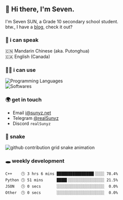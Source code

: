 ## 👋 Hi there, I'm Seven.

I'm Seven SUN, a Grade 10 secondary school student.  
btw., I have a [blog](https://sunyz.net), check it out?

### 💬 i can speak

🇨🇳 Mandarin Chinese (aka. Putonghua)  
🇨🇦 English (Canada)

### 👩‍💻 i can use

![Programming Languages](https://skillicons.dev/icons?i=cpp,html,python,bash,md,latex)  
![Softwares](https://skillicons.dev/icons?i=ai,pr,ps,xd,figma,vscode)

### 🌍 get in touch

* Email i@sunyz.net
* Telegram [@realSunyz](https://t.me/realSunyz)
* Discord `realSunyz`

### 🐍 snake
<picture>
  <source media="(prefers-color-scheme: dark)" srcset="https://raw.githubusercontent.com/realSunyz/realSunyz/main/snake/snake-dark.svg" />
  <source media="(prefers-color-scheme: light)" srcset="https://raw.githubusercontent.com/realSunyz/realSunyz/main/snake/snake.svg" />
  <img alt="github contribution grid snake animation" src="github-snake.svg" />
</picture>

### 🕳️ weekly development
<!-- waka-box start -->
```text
C++    🕓 3 hrs 6 mins ████████████████▍░░░░ 78.4%
Python 🕓 51 mins      ████▌░░░░░░░░░░░░░░░░ 21.5%
JSON   🕓 0 secs       ░░░░░░░░░░░░░░░░░░░░░  0.0%
Other  🕓 0 secs       ░░░░░░░░░░░░░░░░░░░░░  0.0%
```
<!-- Powered by https://github.com/realSunyz/waka-box-go . -->
<!-- waka-box end -->